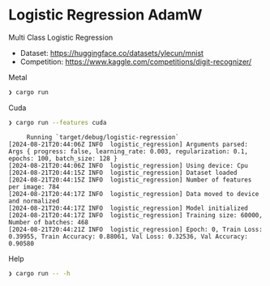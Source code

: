 # Logistic Regression AdamW

Multi Class Logistic Regression

- Dataset: https://huggingface.co/datasets/ylecun/mnist
- Competition: https://www.kaggle.com/competitions/digit-recognizer/


Metal
```bash
❯ cargo run
```

Cuda
```bash
❯ cargo run --features cuda
```


```
     Running `target/debug/logistic-regression`
[2024-08-21T20:44:06Z INFO  logistic_regression] Arguments parsed: Args { progress: false, learning_rate: 0.003, regularization: 0.1, epochs: 100, batch_size: 128 }
[2024-08-21T20:44:06Z INFO  logistic_regression] Using device: Cpu
[2024-08-21T20:44:15Z INFO  logistic_regression] Dataset loaded
[2024-08-21T20:44:15Z INFO  logistic_regression] Number of features per image: 784
[2024-08-21T20:44:17Z INFO  logistic_regression] Data moved to device and normalized
[2024-08-21T20:44:17Z INFO  logistic_regression] Model initialized
[2024-08-21T20:44:17Z INFO  logistic_regression] Training size: 60000, Number of batches: 468
[2024-08-21T20:44:21Z INFO  logistic_regression] Epoch: 0, Train Loss: 0.39955, Train Accuracy: 0.88061, Val Loss: 0.32536, Val Accuracy: 0.90580
```

Help
```bash
❯ cargo run -- -h
```
